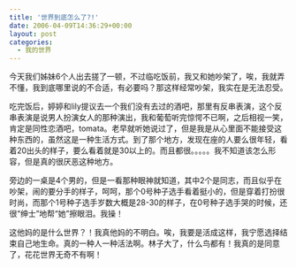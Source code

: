 ```yaml
---
title: '世界到底怎么了?!'
date: 2006-04-09T14:36:29+00:00
layout: post
categories:
  - 我的世界
---
```


今天我们姊妹6个人出去搓了一顿，不过临吃饭前，我又和她吵架了，唉，我就弄不懂，我到底哪里说的不合适，有必要吗？那这样经常吵架，我实在是无法忍受。

吃完饭后，婷婷和lily提议去一个我们没有去过的酒吧，那里有反串表演，这个反串表演是说男人扮演女人的那种演出，我和葡萄听完惊愕不已啊，之后相视一笑，肯定是同性恋酒吧，tomata。老早就听她说过了，但是我是从心里面不能接受这种东西的，虽然这是一种生活方式。到了那个地方，发现在座的人要么很年轻，看着20出头的样子，要么看着就是30以上的。而且都很。。。。。我不知道该怎么形容，但是真的很厌恶这种地方。

旁边的一桌是4个男的，但是一看那种眼神就知道，其中2个是同志，而且似乎在吵架，闹的要分手的样子，呵呵，那个0号种子选手看着挺小的，但是穿着打扮很时尚，而那个1号种子选手岁数大概是28-30的样子，在0号种子选手哭的时候，还很“绅士”地帮“她”擦眼泪。我操！

这他妈的是什么世界？！我真他妈的不明白。唉，我要是活成这样，我宁愿选择结束自己地生命。真的一种人一种活法啊。林子大了，什么鸟都有！我真的是同意了，花花世界无奇不有啊！